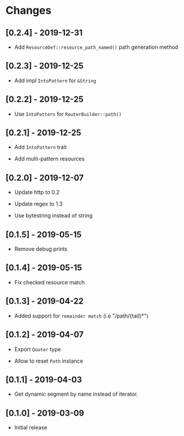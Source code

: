 # Changes

## [0.2.4] - 2019-12-31

* Add `ResourceDef::resource_path_named()` path generation method

## [0.2.3] - 2019-12-25

* Add impl `IntoPattern` for `&String`

## [0.2.2] - 2019-12-25

* Use `IntoPattern` for `RouterBuilder::path()`

## [0.2.1] - 2019-12-25

* Add `IntoPattern` trait

* Add multi-pattern resources

## [0.2.0] - 2019-12-07

* Update http to 0.2

* Update regex to 1.3

* Use bytestring instead of string

## [0.1.5] - 2019-05-15

* Remove debug prints

## [0.1.4] - 2019-05-15

* Fix checked resource match

## [0.1.3] - 2019-04-22

* Added support for `remainder match` (i.e "/path/{tail}*")

## [0.1.2] - 2019-04-07

* Export `Quoter` type

* Allow to reset `Path` instance

## [0.1.1] - 2019-04-03

* Get dynamic segment by name instead of iterator.

## [0.1.0] - 2019-03-09

* Initial release
